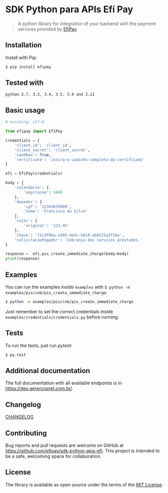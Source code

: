# SDK Python para APIs Efí Pay

> A python library for integration of your backend with the payment services
provided by [EfiPay](https://sejaefi.com.br/).

## Installation

Install with Pip:

```bash
$ pip install efipay
```
## Tested with
```
python 2.7, 3.3, 3.4, 3.5, 3.9 and 3.11
```
## Basic usage

```python
# encoding: utf-8

from efipay import EfiPay

credentials = {
    'client_id': 'client_id',
    'client_secret': 'client_secret',
    'sandbox': True,
    'certificate': 'insira-o-caminho-completo-do-certificado'
}

efi = EfiPay(credentials)

body = {
    'calendario': {
        'expiracao': 3600
    },
    'devedor': {
        'cpf': '12345678909',
        'nome': 'Francisco da Silva'
    },
    'valor': {
        'original': '123.45'
    },
    'chave': '71cdf9ba-c695-4e3c-b010-abb521a3f1be',
    'solicitacaoPagador': 'Cobrança dos serviços prestados.'
}

response =  efi.pix_create_immediate_charge(body=body)
print(response)

```

## Examples

You can run the examples inside `examples` with
`$ python -m examples/pix/cob/pix_create_immediate_charge`:

```bash
$ python -m examples/pix/cob/pix_create_immediate_charge
```

Just remember to set the correct credentials inside `examples/credentials/credentials.py` before running.

## Tests

To run the tests, just run *pytest*:

```bash
$ py.test
```

## Additional documentation

The full documentation with all available endpoints is in https://dev.gerencianet.com.br/.

## Changelog

[CHANGELOG](CHANGELOG.md)

## Contributing

Bug reports and pull requests are welcome on GitHub at https://github.com/efipay/sdk-python-apis-efi. This project is intended to be a safe, welcoming space for collaboration.

## License

The library is available as open source under the terms of the [MIT License](LICENSE).
